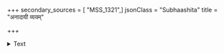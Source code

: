 +++
secondary_sources = [ "MSS_1321",]
jsonClass = "Subhaashita"
title = "अनादायी व्ययम्"

+++

<details><summary>Text</summary>

अनादायी व्ययं कुर्याद् असहायी रणप्रियः।  
आतुरः सर्वभक्षी च नरः शीघ्रंविनश्यति॥
</details>
